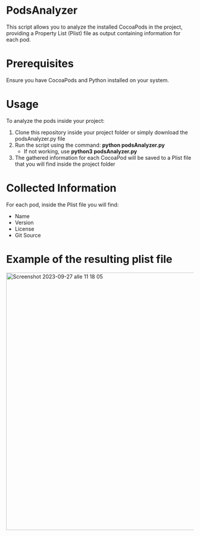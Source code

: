 # PodsAnalyzer
This script allows you to analyze the installed CocoaPods in the project, providing a Property List (Plist) file as output containing information for each pod.

# Prerequisites
Ensure you have CocoaPods and Python installed on your system.

# Usage
To analyze the pods inside your project:
1. Clone this repository inside your project folder or simply download the podsAnalyzer.py file
2. Run the script using the command: **python podsAnalyzer.py**
    - If not working, use **python3 podsAnalyzer.py**
3. The gathered information for each CocoaPod will be saved to a Plist file that you will find inside the project folder

# Collected Information
For each pod, inside the Plist file you will find:
* Name
* Version
* License
* Git Source

# Example of the resulting plist file
<img width="691" alt="Screenshot 2023-09-27 alle 11 18 05" src="https://github.com/Longo97/PodsAnalyzer/assets/57667688/dc6cbe70-23cf-492d-97e7-89e9029263f6">
